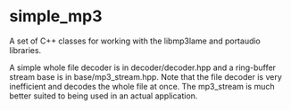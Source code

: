 # simple_mp3
A set of C++ classes for working with the libmp3lame and portaudio libraries.

A simple whole file decoder is in decoder/decoder.hpp and a ring-buffer stream 
base is in base/mp3_stream.hpp.  Note that the file decoder is very inefficient 
and decodes the whole file at once.  The mp3_stream is much better suited to being
used in an actual application.

